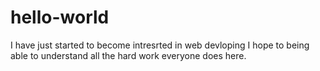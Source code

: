 # hello-world
I have just started to become intresrted in web devloping I hope to being able to understand all the hard work everyone does here.
